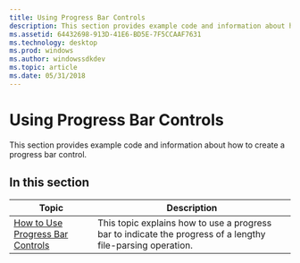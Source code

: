 ```yaml
---
title: Using Progress Bar Controls
description: This section provides example code and information about how to create a progress bar control.
ms.assetid: 64432698-913D-41E6-BD5E-7F5CCAAF7631
ms.technology: desktop
ms.prod: windows
ms.author: windowssdkdev
ms.topic: article
ms.date: 05/31/2018
---
```


# Using Progress Bar Controls

This section provides example code and information about how to create a progress bar control.

## In this section



| Topic                                                                           | Description                                                                                                             |
|---------------------------------------------------------------------------------|-------------------------------------------------------------------------------------------------------------------------|
| [How to Use Progress Bar Controls](create-progress-bar-controls.md)<br/> | This topic explains how to use a progress bar to indicate the progress of a lengthy file-parsing operation. <br/> |



 

 

 





